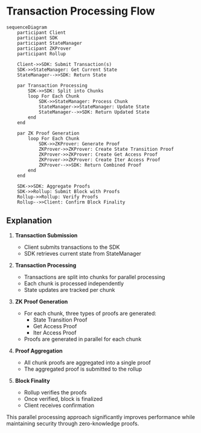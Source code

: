 # Transaction Processing Flow

```mermaid
sequenceDiagram
    participant Client
    participant SDK
    participant StateManager
    participant ZKProver
    participant Rollup

    Client->>SDK: Submit Transaction(s)
    SDK->>StateManager: Get Current State
    StateManager-->>SDK: Return State
    
    par Transaction Processing
        SDK->>SDK: Split into Chunks
        loop For Each Chunk
            SDK->>StateManager: Process Chunk
            StateManager->>StateManager: Update State
            StateManager-->>SDK: Return Updated State
        end
    end

    par ZK Proof Generation
        loop For Each Chunk
            SDK->>ZKProver: Generate Proof
            ZKProver->>ZKProver: Create State Transition Proof
            ZKProver->>ZKProver: Create Get Access Proof
            ZKProver->>ZKProver: Create Iter Access Proof
            ZKProver-->>SDK: Return Combined Proof
        end
    end

    SDK->>SDK: Aggregate Proofs
    SDK->>Rollup: Submit Block with Proofs
    Rollup->>Rollup: Verify Proofs
    Rollup-->>Client: Confirm Block Finality
```

## Explanation

1. **Transaction Submission**
   - Client submits transactions to the SDK
   - SDK retrieves current state from StateManager

2. **Transaction Processing**
   - Transactions are split into chunks for parallel processing
   - Each chunk is processed independently
   - State updates are tracked per chunk

3. **ZK Proof Generation**
   - For each chunk, three types of proofs are generated:
     - State Transition Proof
     - Get Access Proof
     - Iter Access Proof
   - Proofs are generated in parallel for each chunk

4. **Proof Aggregation**
   - All chunk proofs are aggregated into a single proof
   - The aggregated proof is submitted to the rollup

5. **Block Finality**
   - Rollup verifies the proofs
   - Once verified, block is finalized
   - Client receives confirmation

This parallel processing approach significantly improves performance while maintaining security through zero-knowledge proofs.
